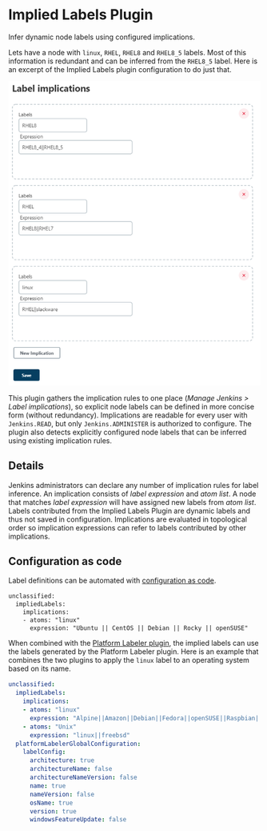 # Implied Labels Plugin

Infer dynamic node labels using configured implications.

Lets have a node with `linux`, `RHEL`, `RHEL8` and `RHEL8_5` labels.
Most of this information is redundant and can be inferred from the `RHEL8_5`
label. Here is an excerpt of the Implied Labels plugin configuration to do
just that.

![](docs/images/implied-labels.png)

This plugin gathers the implication rules to one place (*Manage Jenkins
\> Label implications*), so explicit node labels can be defined in more
concise form (without redundancy). Implications are readable for every
user with `Jenkins.READ`, but only `Jenkins.ADMINISTER` is authorized to
configure. The plugin also detects explicitly configured node labels that
can be inferred using existing implication rules.

## Details

Jenkins administrators can declare any number of implication rules for
label inference. An implication consists of *label expression* and *atom
list*. A node that matches *label expression* will have assigned new
labels from *atom list*. Labels contributed from the Implied Labels Plugin
are dynamic labels and thus not saved in configuration. Implications are
evaluated in topological order so implication expressions can refer to
labels contributed by other implications.

## Configuration as code

Label definitions can be automated with [configuration as code](https://plugins.jenkins.io/configuration-as-code/).

```
unclassified:
  impliedLabels:
    implications:
    - atoms: "linux"
      expression: "Ubuntu || CentOS || Debian || Rocky || openSUSE"
```

When combined with the [Platform Labeler plugin](https://plugins.jenkins.io/platformlabeler/), the implied labels can use the labels generated by the Platform Labeler plugin.
Here is an example that combines the two plugins to apply the `linux` label to an operating system based on its name.

```yaml
unclassified:
  impliedLabels:
    implications:
    - atoms: "linux"
      expression: "Alpine||Amazon||Debian||Fedora||openSUSE||Raspbian||RedHatEnterprise||Rocky||SUSE||Ubuntu"
    - atoms: "Unix"
      expression: "linux||freebsd"
  platformLabelerGlobalConfiguration:
    labelConfig:
      architecture: true
      architectureName: false
      architectureNameVersion: false
      name: true
      nameVersion: false
      osName: true
      version: true
      windowsFeatureUpdate: false
```

